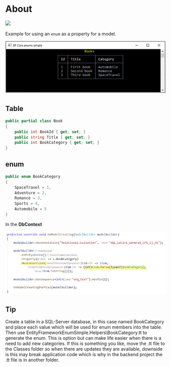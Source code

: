 ﻿# About

[![](https://img.shields.io/badge/EF%20Core-Code-green)]()

Example for using an `enum` as a property for a model.

![Book Category](assets/bookCategory.png)

## Table

```csharp
public partial class Book
{
    public int BookId { get; set; }
    public string Title { get; set; }
    public int BookCategory { get; set; }
}
```

## enum

```csharp
public enum BookCategory
{
    SpaceTravel = 1,
    Adventure = 2,
    Romance = 3,
    Sports = 4,
    Automobile = 5
}
```

In the **DbContext**

![image](../assets/HasConversion.png)

## Tip

Create a table in a SQL-Server database, in this case named BookCategory and place each value which will be used for enum members into the table. Then use EntityFrameworkEnumSimple.Helpers\BookCategory.tt to generate the enum. This is option but can make life easier when there is a need to add new categories. If this is something you like, move the .tt file to the Classes folder so when there are updates they are available, downside is this may break application code which is why in the backend project the .tt file is in another folder.


